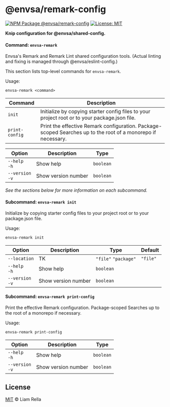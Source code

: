 <!--+ Warning: Content inside HTML comment blocks was generated by mdat and may be overwritten. +-->

<!-- title -->

# @envsa/remark-config

<!-- /title -->

<!-- badges -->

[![NPM Package @envsa/remark-config](https://img.shields.io/npm/v/@envsa/remark-config.svg)](https://npmjs.com/package/@envsa/remark-config)
[![License: MIT](https://img.shields.io/badge/License-MIT-yellow.svg)](https://opensource.org/licenses/MIT)

<!-- /badges -->

<!-- description -->

**Knip configuration for @envsa/shared-config.**

<!-- /description -->

<!-- recommendation -->

<!-- cli-help -->

#### Command: `envsa-remark`

Envsa's Remark and Remark Lint shared configuration tools. (Actual linting and fixing is managed through @envsa/eslint-config.)

This section lists top-level commands for `envsa-remark`.

Usage:

```txt
envsa-remark <command>
```

| Command        | Description                                                                                                  |
| -------------- | ------------------------------------------------------------------------------------------------------------ |
| `init`         | Initialize by copying starter config files to your project root or to your package.json file.                |
| `print-config` | Print the effective Remark configuration. Package-scoped Searches up to the root of a monorepo if necessary. |

| Option              | Description         | Type      |
| ------------------- | ------------------- | --------- |
| `--help`<br>`-h`    | Show help           | `boolean` |
| `--version`<br>`-v` | Show version number | `boolean` |

_See the sections below for more information on each subcommand._

#### Subcommand: `envsa-remark init`

Initialize by copying starter config files to your project root or to your package.json file.

Usage:

```txt
envsa-remark init
```

| Option              | Description         | Type                 | Default  |
| ------------------- | ------------------- | -------------------- | -------- |
| `--location`        | TK                  | `"file"` `"package"` | `"file"` |
| `--help`<br>`-h`    | Show help           | `boolean`            |          |
| `--version`<br>`-v` | Show version number | `boolean`            |          |

#### Subcommand: `envsa-remark print-config`

Print the effective Remark configuration. Package-scoped Searches up to the root of a monorepo if necessary.

Usage:

```txt
envsa-remark print-config
```

| Option              | Description         | Type      |
| ------------------- | ------------------- | --------- |
| `--help`<br>`-h`    | Show help           | `boolean` |
| `--version`<br>`-v` | Show version number | `boolean` |

<!-- /cli-help -->

<!-- license -->

## License

[MIT](license.txt) © Liam Rella

<!-- /license -->
